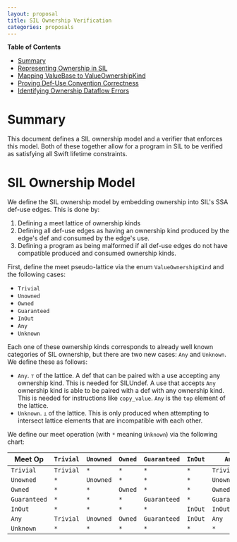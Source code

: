 ```yaml
---
layout: proposal
title: SIL Ownership Verification
categories: proposals
---
```


<!-- markdown-toc start - Don't edit this section. Run M-x markdown-toc-generate-toc again -->
**Table of Contents**

- [Summary](#summary)
- [Representing Ownership in SIL](#representing-ownership-in-sil)
- [Mapping ValueBase to ValueOwnershipKind](#mapping-valuebase-to-valueownershipkind)
- [Proving Def-Use Convention Correctness](#proving-def-use-convention-correctness)
- [Identifying Ownership Dataflow Errors](#identifying-ownership-dataflow-errors)

<!-- markdown-toc end -->

# Summary

This document defines a SIL ownership model and a verifier that enforces this
model. Both of these together allow for a program in SIL to be verified as
satisfying all Swift lifetime constraints.

# SIL Ownership Model

We define the SIL ownership model by embedding ownership into SIL's SSA
def-use edges. This is done by:

1. Defining a meet lattice of ownership kinds
2. Defining all def-use edges as having an ownership kind produced by the edge's
   def and consumed by the edge's use.
3. Defining a program as being malformed if all def-use edges do not have
   compatible produced and consumed ownership kinds.

First, define the meet pseudo-lattice via the enum `ValueOwnershipKind` and the
following cases:

* `Trivial`
* `Unowned`
* `Owned`
* `Guaranteed`
* `InOut`
* `Any`
* `Unknown`

Each one of these ownership kinds corresponds to already well known categories
of SIL ownership, but there are two new cases: `Any` and `Unknown`. We define
these as follows:

* `Any`. `⊤` of the lattice. A def that can be paired with a use accepting any
ownership kind. This is needed for SILUndef. A use that accepts `Any` ownership
kind is able to be paired with a def with any ownership kind. This is needed for
instructions like `copy_value`. `Any` is the `top` element of the lattice.
* `Unknown`. `⊥` of the lattice. This is only produced when attempting to
intersect lattice elements that are incompatible with each other.

We define our meet operation (with `*` meaning `Unknown`) via the following chart:

| Meet Op      | `Trivial` | `Unowned` | `Owned` | `Guaranteed` | `InOut` | `Any`        | `Unknown` |
|--------------|-----------|-----------|---------|--------------|---------|--------------|-----------|
| `Trivial`    | `Trivial` | `*`       | `*`     | `*`          | `*`     | `Trivial`    | `*`       |
| `Unowned`    | `*`       | `Unowned` | `*`     | `*`          | `*`     | `Unowned`    | `*`       |
| `Owned`      | `*`       | `*`       | `Owned` | `*`          | `*`     | `Owned`      | `*`       |
| `Guaranteed` | `*`       | `*`       | `*`     | `Guaranteed` | `*`     | `Guaranteed` | `*`       |
| `InOut`      | `*`       | `*`       | `*`     | `*`          | `InOut` | `InOut`      | `*`       |
| `Any`        | `Trivial` | `Unowned` | `Owned` | `Guaranteed` | `InOut` | `Any`        | `*`       |
| `Unknown`    | `*`       | `*`       | `*`     | `*`          | `*`     | `*`          | `*`       |

<!--

     /// The ownership semantics of a def-use edge.
     enum class ValueOwnershipKind {

       /// Represents unaddited ownership.
       ///
       /// Represents the ownership of a value that has not been audited or is
       /// actually undefined. A def that produces a value with unknown
       /// ownership can not be paired with any use that does not have Unknown
       /// or Any ownership.
       Undefined,

       /// Represents the ownership of a trivially typed SSA value. Can only be
       /// paired with uses with Any or Trivial ownership.
       Trivial,

       /// Represents the ownership of a non-trivial value that must be
       /// immediately retained before use. This is used generally in
       /// objective-c conventions.
       Unowned,

       /// Represents the ownership of a non-trivial value that is being passed
       /// at +1.
       Owned,

       /// Represents the ownership of an immutably borrowed value being passed
       /// at +0.
       Guaranteed,

       /// Represents the ownership of a mutably borrowed value being passed at
       /// +0.
       InOut,

       /// Top. Represents any ownership.
       Any,
     };


1. Defining an enum called `ValueOwnershipKind` that specifies possible
ownership along a def-use edge.
2. Implementing the API `ValueOwnershipKind ValueBase::getOwnershipKind() const`
to vend these values.
3. Implementing the API `void SILInstruction::verifyOperandOwnership() const`
that verifies that a `SILInstruction`'s operands have ownership that is
compatible with the `SILInstruction`'s ownership.

These 3 points will enable for all def-use edges in SIL to be statically
verified as obeying ownership semantics.

Define `ValueOwnershipKind` as follows:




# Mapping ValueBase to ValueOwnershipKind

# Proving Def-Use Convention Correctness

# Identifying Ownership Dataflow Errors
-->
